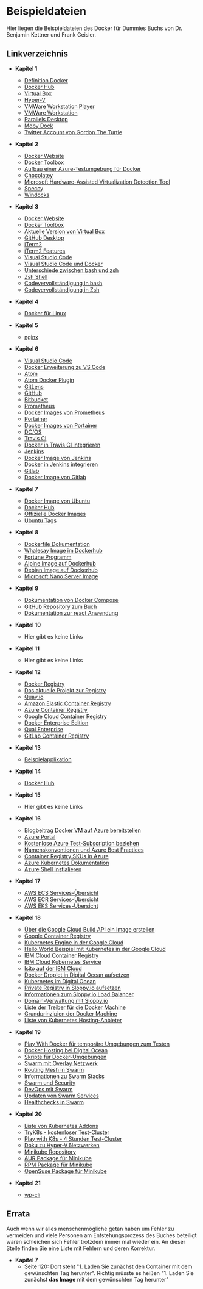 # Beispieldateien
Hier liegen die Beispieldateien des Docker für Dummies Buchs von Dr. Benjamin Kettner und Frank Geisler.

## Linkverzeichnis
- **Kapitel 1**
    - [Definition Docker](https://de.wikipedia.org/wiki/Docker_(Software))
    - [Docker Hub](https://hub.docker.com)
    - [Virtual Box](https://www.virtualbox.org/)
    - [Hyper-V](https://docs.microsoft.com/de-de/virtualization/hyper-v-on-windows/about/)
    - [VMWare Workstation Player](https://www.vmware.com/de/products/workstation-player.html)
    - [VMWare Workstation](https://www.vmware.com/de/products/workstation-pro.html)
    - [Parallels Desktop](https://www.parallels.com/de/)
    - [Moby Dock](https://blog.docker.com/2013/10/call-me-moby-dock/)
    - [Twitter Account von Gordon The Turtle](https://twitter.com/gordontheturtle)

- **Kapitel 2**
    - [Docker Website](https://www.docker.com)
    - [Docker Toolbox](https://docs.docker.com/toolbox/toolbox_install_windows/)
    - [Aufbau einer Azure-Testumgebung für Docker](http://go.gdsbi.de/azure_docker)
    - [Chocolatey](https://chocolatey.org/)
    - [Microsoft Hardware-Assisted Virtualization Detection Tool](https://www.microsoft.com/en-us/download/details.aspx?id=592)
    - [Speccy](https://www.ccleaner.com/speccy)
    - [Windocks](https://www.windocks.com/)

- **Kapitel 3**
    - [Docker Website](https://www.docker.com) 
    - [Docker Toolbox](https://docs.docker.com/toolbox/toolbox_install_windows/)
    - [Aktuelle Version von Virtual Box](https://www.virtualbox.org/wiki/Downloads)
    - [GitHub Desktop](https://desktop.github.com/)
    - [iTerm2](https://www.iterm2.com/)
    - [iTerm2 Features](https://www.iterm2.com/features.html)
    - [Visual Studio Code](https://code.visualstudio.com/)
    - [Visual Studio Code und Docker](https://code.visualstudio.com/docs/azure/docker)
    - [Unterschiede zwischen bash und zsh](https://kushellig.de/shell-bash-vs-zsh/)
    - [Zsh Shell](http://www.zsh.org/)
    - [Codevervollständigung in bash](http://go.gdsbi.de/bash-codevervollstaendigung)
    - [Codevervollständigung in Zsh](http://go.gdsbi.de/zsh-code-vervollstaendigung)

- **Kapitel 4**
    - [Docker für Linux](https://download.docker.com/linux/static/stable)

- **Kapitel 5**
    - [nginx](https://nginx.org/en/)

- **Kapitel 6**
    - [Visual Studio Code](https://code.visualstudio.com/)
    - [Docker Erweiterung zu VS Code](https://code.visualstudio.com/docs/azure/docker)
    - [Atom](https://atom.io/)
    - [Atom Docker Plugin](https://atom.io/packages/docker)
    - [GitLens](https://gitlens.amod.io/)
    - [GitHub](https://github.com/)
    - [Bitbucket](https://bitbucket.org/)
    - [Prometheus](https://prometheus.io/)
    - [Docker Images von Prometheus](https://hub.docker.com/u/prom)
    - [Portainer](https://www.portainer.io/)
    - [Docker Images von Portainer](https://hub.docker.com/r/portainer/portainer/)
    - [DC/OS](https://dcos.io)
    - [Travis CI](https://travis-ci.org/)
    - [Docker in Travis CI integrieren](https://docs.travis-ci.com/user/docker/)
    - [Jenkins](https://jenkins.io/)
    - [Docker Image von Jenkins](https://hub.docker.com/r/jenkins/jenkins/)
    - [Docker in Jenkins integrieren](https://jenkins.io/solutions/docker/)
    - [Gitlab](https://about.gitlab.com/)
    - [Docker Image von Gitlab](https://hub.docker.com/u/gitlab)

- **Kapitel 7**
    - [Docker Image von Ubuntu](https://hub.docker.com/r/library/ubuntu/tags/)
    - [Docker Hub](https://hub.docker.com/)
    - [Offizielle Docker Images](https://github.com/docker-library/official-images)
    - [Ubuntu Tags](https://registry.hub.docker.com/v2/repositories/library/ubuntu/tags/)

- **Kapitel 8**
    - [Dockerfile Dokumentation](https://docs.docker.com/v17.09/engine/reference/builder/)
    - [Whalesay Image im Dockerhub](https://hub.docker.com/r/docker/whalesay/)
    - [Fortune Programm](https://de.wikipedia.org/wiki/Fortune_(Computerprogramm))
    - [Alpine Image auf Dockerhub](https://hub.docker.com/_/alpine/)
    - [Debian Image auf Dockerhub](https://hub.docker.com/_/debian)
    - [Microsoft Nano Server Image](https://hub.docker.com/r/microsoft/nanoserver/)

- **Kapitel 9**
    - [Dokumentation von Docker Compose](https://docs.docker.com/compose/)
    - [GitHub Repository zum Buch](https://github.com/docker-fur-dummies/Beispieldateien)
    - [Dokumentation zur react Anwendung](https://github.com/facebook/create-react-app)
    
- **Kapitel 10**
    - Hier gibt es keine Links

- **Kapitel 11**
    - Hier gibt es keine Links 

- **Kapitel 12**
    - [Docker Registry](https://github.com/docker/docker-registry )
    - [Das aktuelle Projekt zur Registry](https://github.com/docker/distribution)
    - [Quay.io](https://quay.io/)
    - [Amazon Elastic Container Registry](https://aws.amazon.com/de/ecr/)
    - [Azure Container Registry](https://azure.microsoft.com/en-us/services/container-registry/.)
    - [Google Cloud Container Registry](https://cloud.google.com/container-registry/)
    - [Docker Enterprise Edition](https://www.docker.com/products/docker-enterprise#/container_management)
    - [Quai Enterprise](https://quay.io/plans/?tab=enterprise)
    - [GitLab Container Registry](https://about.gitlab.com/2016/05/23/gitlab-container-registry/)

- **Kapitel 13**
    - [Beispielapplikation](https://github.com/cwilhit/SampleASPContainerApp.git)

- **Kapitel 14**
    - [Docker Hub](https://hub.docker.com)

- **Kapitel 15**
    - Hier gibt es keine Links

- **Kapitel 16**
    - [Blogbeitrag Docker VM auf Azure bereitstellen](http://go.gdsbi.de/azure_docker)
    - [Azure Portal](https://portal.azure.com)
    - [Kostenlose Azure Test-Subscription beziehen](https://azure.microsoft.com/de-de/free/)
    - [Namenskonventionen und Azure Best Practices](https://docs.microsoft.com/de-de/azure/architecture/best-practices/naming-conventions)
    - [Container Registry SKUs in Azure](https://docs.microsoft.com/de-de/azure/container-registry/container-registry-skus)
    - [Azure Kubernetes Dokumentation](https://docs.microsoft.com/en-us/cli/azure/ext/aks-preview/aks?view=azure-cli-latest#ext-aks-preview-az-aks-create)
    - [Azure Shell instlalieren](https://docs.microsoft.com/de-de/cli/azure/install-azure-cli?view=azure-cli-latest)

- **Kapitel 17**
    - [AWS ECS Services-Übersicht](https://console.aws.amazon.com/ecs/home)
    - [AWS ECR Services-Übersicht](https://console.aws.amazon.com/ecr/home)
    - [AWS EKS Services-Übersicht](https://console.aws.amazon.com/eks/home)

- **Kapitel 18**
    - [Über die Google Cloud Build API ein Image erstellen](https://cloud.google.com/cloud-build/docs/quickstart-docker)
    - [Google Container Registry](https://cloud.google.com/container-registry/)
    - [Kubernetes Engine in der Google Cloud](https://cloud.google.com/kubernetes-engine/)
    - [Hello World Beispiel mit Kubernetes in der Google Cloud](https://cloud.google.com/kubernetes-engine/docs/tutorials/hello-node)
    - [IBM Cloud Container Registry](https://www.ibm.com/de-de/cloud/container-registry)
    - [IBM Cloud Kubernetes Service](https://www.ibm.com/de-de/cloud/container-service)
    - [Isito auf der IBM Cloud](https://www.ibm.com/cloud/info/istio)
    - [Docker Droplet in Digital Ocean aufsetzen](https://www.digitalocean.com/docs/one-clicks/docker/)
    - [Kubernetes im Digital Ocean](https://www.digitalocean.com/products/kubernetes/)
    - [Private Registry in Sloppy.io aufsetzen](https://kb.sloppy.io/features/deploy/private-registries)
    - [Informationen zum Sloppy.io Load Balancer](https://kb.sloppy.io/features/deploy/load-balancer)
    - [Domain-Verwaltung mit Sloppy.io](https://kb.sloppy.io/features/deploy/domains)
    - [Liste der Treiber für die Docker Machine](https://docs.docker.com/machine/drivers/)
    - [Grundprinzipien der Docker Machine](https://docs.docker.com/machine/overview/)
    - [Liste von Kubernetes Hosting-Anbieter](https://kubernetes.io/docs/setup/pick-right-solution/#hosted-solutions)
    
- **Kapitel 19**
    - [Play With Docker für temporäre Umgebungen zum Testen](https://labs.play-with-docker.com/)
    - [Docker Hosting bei Digital Ocean](http://www.digitalocean.com)
    - [Skripte für Docker-Umgebungen](http://get.docker.com)
    - [Swarm mit Overlay Netzwerk](http://go.gdsbi.de/docker-swarm-overlay)
    - [Routing Mesh in Swarm](http://go.gdsbi.de/swarm-routing-mesh)
    - [Informationen zu Swarm Stacks](http://go.gdsbi.de/docker-swarm-stacks)
    - [Swarm und Security](http://go.gdsbi.de/docker-swarm-security)
    - [DevOps mit Swarm](http://go.gdsbi.de/docker-swarm-devops)
    - [Updaten von Swarm Services](http://go.gdsbi.de/swarm-service-update)
    - [Healthchecks in Swarm](http://go.gdsbi.de/swarm-healthchecks)

- **Kapitel 20**
    - [Liste von Kubernetes Addons](https://kubernetes.io/docs/concepts/cluster-administration/addons/)
    - [TryK8s - kostenloser Test-Cluster](https://tryk8s.com)
    - [Play with K8s - 4 Stunden Test-Cluster](https://labs.play-with-k8s.com/)
    - [Doku zu Hyper-V Netzwerken](https://docs.microsoft.com/de-de/virtualization/hyper-v-on-windows/quick-start/connect-to-network)
    - [Minikube Repository](https://github.com/kubernetes/minikube/releases/latest)
    - [AUR Package für Minikube](https://aur.archlinux.org/packages/minikube/)
    - [RPM Package für Minikube](https://copr.fedorainfracloud.org/coprs/antonpatsev/minikube-rpm/)
    - [OpenSuse Package für Minikube](https://build.opensuse.org/package/show/Virtualization:containers/minikube)

- **Kapitel 21**
    - [wp-cli](http://wp-cli.org/de/)

## Errata
Auch wenn wir alles menschenmögliche getan haben um Fehler zu vermeiden und viele Personen am Entstehungsprozess des Buches beteiligt waren schleichen sich Fehler trotzdem immer mal wieder ein. An dieser Stelle finden Sie eine Liste mit Fehlern und deren Korrektur.

- **Kapitel 7**
    - Seite 120: Dort steht "1. Laden Sie zunächst den Container mit dem gewünschten Tag herunter". Richtig müsste es heißen "1. Laden Sie zunächst **das Image** mit dem gewünschten Tag herunter"
